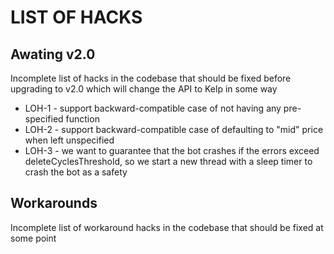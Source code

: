 # LIST OF HACKS

## Awating v2.0

Incomplete list of hacks in the codebase that should be fixed before upgrading to v2.0 which will change the API to Kelp in some way

- LOH-1 - support backward-compatible case of not having any pre-specified function
- LOH-2 - support backward-compatible case of defaulting to "mid" price when left unspecified
- LOH-3 - we want to guarantee that the bot crashes if the errors exceed deleteCyclesThreshold, so we start a new thread with a sleep timer to crash the bot as a safety

## Workarounds

Incomplete list of workaround hacks in the codebase that should be fixed at some point